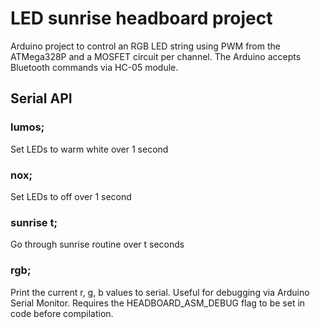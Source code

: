 # LED sunrise headboard project

Arduino project to control an RGB LED string using PWM from the ATMega328P and a MOSFET circuit per channel. The Arduino accepts Bluetooth commands via HC-05 module.

## Serial API
### lumos;
Set LEDs to warm white over 1 second

### nox;
Set LEDs to off over 1 second

### sunrise t;
Go through sunrise routine over t seconds

### rgb;
Print the current r, g, b values to serial. Useful for debugging via Arduino Serial Monitor. Requires the HEADBOARD_ASM_DEBUG flag to be set in code before compilation.
